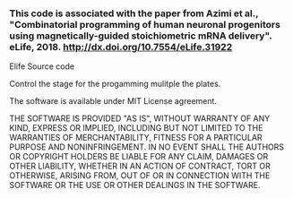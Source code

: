 


### This code is associated with the paper from Azimi et al., "Combinatorial programming of human neuronal progenitors using magnetically-guided stoichiometric mRNA delivery". eLife, 2018. http://dx.doi.org/10.7554/eLife.31922

Elife Source code

Control the stage for the progamming mulitple the plates. 

The software is available under MIT License agreement.

THE SOFTWARE IS PROVIDED "AS IS", WITHOUT WARRANTY OF ANY KIND, EXPRESS OR IMPLIED, INCLUDING BUT NOT LIMITED TO THE WARRANTIES OF MERCHANTABILITY, FITNESS FOR A PARTICULAR PURPOSE AND NONINFRINGEMENT. IN NO EVENT SHALL THE AUTHORS OR COPYRIGHT HOLDERS BE LIABLE FOR ANY CLAIM, DAMAGES OR OTHER LIABILITY, WHETHER IN AN ACTION OF CONTRACT, TORT OR OTHERWISE, ARISING FROM, OUT OF OR IN CONNECTION WITH THE SOFTWARE OR THE USE OR OTHER DEALINGS IN THE SOFTWARE.


